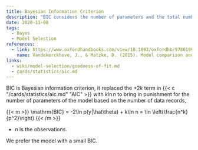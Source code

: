 ```yaml
---
title: Bayesian Information Criterion
description: "BIC considers the number of parameters and the total number of data records."
date: 2020-11-08
tags:
  - Bayes
  - Model Selection
references:
  - link: https://www.oxfordhandbooks.com/view/10.1093/oxfordhb/9780199957996.001.0001/oxfordhb-9780199957996-e-14
    name: Vandekerckhove, J., & Matzke, D. (2015). Model comparison and the principle of parsimony. Oxford Library of Psychology.
links:
  - wiki/model-selection/goodness-of-fit.md
  - cards/statistics/aic.md
---
```


BIC is Bayesian information criterion, it replaced the $+2k$ term in {{< c "/cards/statistics/aic.md" "AIC" >}} with $k\ln n$ to bring in punishment for the number of parameters of the model based on the number of data records,

{{< m >}}
\mathrm{BIC} = -2\ln p(y|\hat\theta) + k\ln n = \ln \left(\frac{n^k}{p^2}\right)
{{< /m >}}

- $n$ is the observations.

We prefer the model with a small BIC.